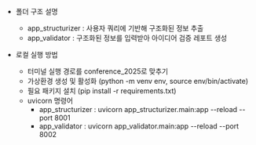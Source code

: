 - 폴더 구조 설명
  - app_structurizer : 사용자 쿼리에 기반해 구조화된 정보 추출
  - app_validator : 구조화된 정보를 입력받아 아이디어 검증 레포트 생성

- 로컬 실행 방법
  - 터미널 실행 경로를 conference_2025로 맞추기
  - 가상환경 생성 및 활성화 (python -m venv env, source env/bin/activate)
  - 필요 패키지 설치 (pip install -r requirements.txt)
  - uvicorn 명령어
    - app_structurizer : uvicorn app_structurizer.main:app --reload --port 8001
    - app_validator : uvicorn app_validator.main:app --reload --port 8002

